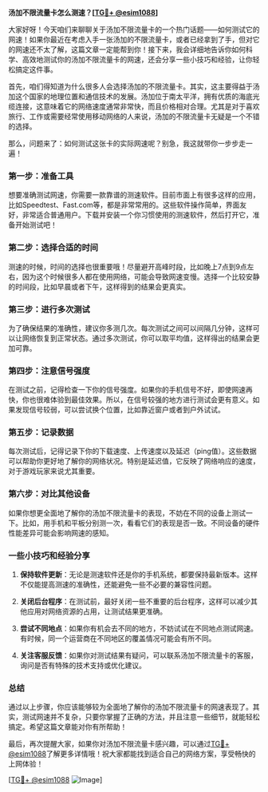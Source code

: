 **汤加不限流量卡怎么测速？[[TG💪+ @esim1088](https://t.me/s/esim1088)]**

大家好呀！今天咱们来聊聊关于汤加不限流量卡的一个热门话题——如何测试它的网速！如果你最近在考虑入手一张汤加的不限流量卡，或者已经拿到了手，但对它的网速还不太了解，这篇文章一定能帮到你！接下来，我会详细地告诉你如何科学、高效地测试你的汤加不限流量卡的网速，还会分享一些小技巧和经验，让你轻松搞定这件事。

首先，咱们得知道为什么很多人会选择汤加的不限流量卡。其实，这主要得益于汤加这个国家的地理位置和通信技术的发展。汤加位于南太平洋，拥有优质的海底光缆连接，这意味着它的网络速度通常非常快，而且价格相对合理。尤其是对于喜欢旅行、工作或需要经常使用移动网络的人来说，汤加的不限流量卡无疑是一个不错的选择。

那么，问题来了：如何测试这张卡的实际网速呢？别急，我这就带你一步步走一遍！

### **第一步：准备工具**
想要准确测试网速，你需要一款靠谱的测速软件。目前市面上有很多这样的应用，比如Speedtest、Fast.com等，都是非常常用的。这些软件操作简单，界面友好，非常适合普通用户。下载并安装一个你习惯使用的测速软件，然后打开它，准备开始测试吧！

### **第二步：选择合适的时间**
测速的时候，时间的选择也很重要哦！尽量避开高峰时段，比如晚上7点到9点左右，因为这个时候很多人都在使用网络，可能会导致网速变慢。选择一个比较安静的时间段，比如早晨或者下午，这样得到的结果会更真实。

### **第三步：进行多次测试**
为了确保结果的准确性，建议你多测几次。每次测试之间可以间隔几分钟，这样可以让网络恢复到正常状态。通过多次测试，你可以取平均值，这样得出的结果会更加可靠。

### **第四步：注意信号强度**
在测试之前，记得检查一下你的信号强度。如果你的手机信号不好，即使网速再快，你也很难体验到最佳效果。所以，在信号较强的地方进行测试会更有意义。如果发现信号较弱，可以尝试换个位置，比如靠近窗户或者到户外试试。

### **第五步：记录数据**
每次测试后，记得记录下你的下载速度、上传速度以及延迟（ping值）。这些数据可以帮助你更好地了解你的网络状况。特别是延迟值，它反映了网络响应的速度，对于游戏玩家来说尤其重要。

### **第六步：对比其他设备**
如果你想更全面地了解你的汤加不限流量卡的表现，不妨在不同的设备上测试一下。比如，用手机和平板分别测一次，看看它们的表现是否一致。不同设备的硬件性能差异可能会影响网速的感知。

### **一些小技巧和经验分享**
1. **保持软件更新**：无论是测速软件还是你的手机系统，都要保持最新版本。这样不仅能提高测速的准确性，还能避免一些不必要的兼容性问题。
   
2. **关闭后台程序**：在测试前，最好关闭一些不重要的后台程序，这样可以减少其他应用对网络资源的占用，让测试结果更准确。

3. **尝试不同地点**：如果你有机会去不同的地方，不妨试试在不同地点测试网速。有时候，同一个运营商在不同地区的覆盖情况可能会有所不同。

4. **关注客服反馈**：如果你对测试结果有疑问，可以联系汤加不限流量卡的客服，询问是否有特殊的技术支持或优化建议。

### **总结**
通过以上步骤，你应该能够较为全面地了解你的汤加不限流量卡的网速表现了。其实，测试网速并不复杂，只要你掌握了正确的方法，并且注意一些细节，就能轻松搞定。希望这篇文章能对你有所帮助！

最后，再次提醒大家，如果你对汤加不限流量卡感兴趣，可以通过[TG💪+ @esim1088](https://t.me/s/esim1088)了解更多详情哦！祝大家都能找到适合自己的网络方案，享受畅快的上网体验！

[[TG💪+ @esim1088](https://t.me/s/esim1088) ![Image](https://i.postimg.cc/4NQfJmqS/Snipaste-2025-05-13-00-14-12.png)]
